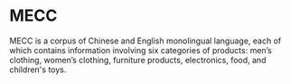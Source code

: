 # MECC
 MECC is a corpus of Chinese and English monolingual language, each of which contains information involving six categories of products: men’s clothing, women’s clothing, furniture products, electronics, food, and children's toys. 
